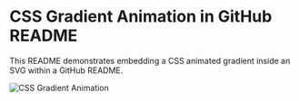 # CSS Gradient Animation in GitHub README

This README demonstrates embedding a CSS animated gradient inside an SVG within a GitHub README.

![CSS Gradient Animation](./test.svg)

